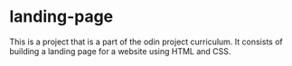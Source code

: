 # landing-page

This is a project that is a part of the odin project curriculum. It consists of building a landing page for a website using HTML and CSS.
